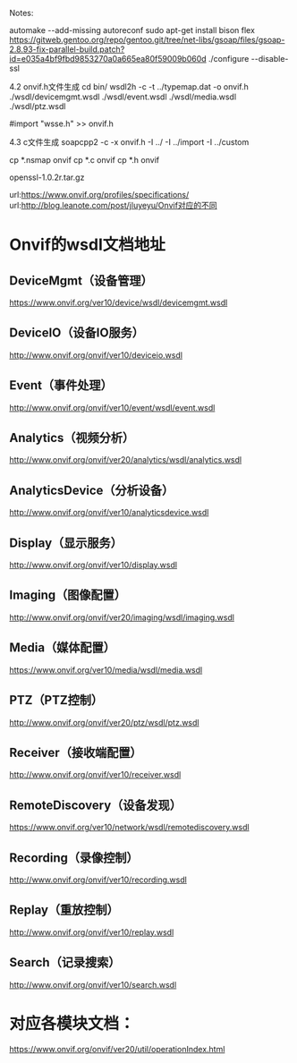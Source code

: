 Notes:

automake --add-missing
autoreconf
sudo apt-get install bison flex
https://gitweb.gentoo.org/repo/gentoo.git/tree/net-libs/gsoap/files/gsoap-2.8.93-fix-parallel-build.patch?id=e035a4bf9fbd9853270a0a665ea80f59009b060d
./configure --disable-ssl

4.2 onvif.h文件生成
cd bin/
wsdl2h -c -t ../typemap.dat -o onvif.h ./wsdl/devicemgmt.wsdl ./wsdl/event.wsdl ./wsdl/media.wsdl ./wsdl/ptz.wsdl

#import "wsse.h" >> onvif.h

4.3 c文件生成
soapcpp2 -c -x onvif.h -I ../ -I ../import -I ../custom

cp *.nsmap onvif
cp *.c onvif
cp *.h onvif

openssl-1.0.2r.tar.gz


url:https://www.onvif.org/profiles/specifications/
url:http://blog.leanote.com/post/jluyeyu/Onvif对应的不同

# Onvif的wsdl文档地址
## DeviceMgmt（设备管理）
https://www.onvif.org/ver10/device/wsdl/devicemgmt.wsdl 

## DeviceIO（设备IO服务）
http://www.onvif.org/onvif/ver10/deviceio.wsdl

## Event（事件处理）
http://www.onvif.org/onvif/ver10/event/wsdl/event.wsdl

## Analytics（视频分析）
http://www.onvif.org/onvif/ver20/analytics/wsdl/analytics.wsdl

## AnalyticsDevice（分析设备）
http://www.onvif.org/onvif/ver10/analyticsdevice.wsdl

## Display（显示服务）
http://www.onvif.org/onvif/ver10/display.wsdl

## Imaging（图像配置）
http://www.onvif.org/onvif/ver20/imaging/wsdl/imaging.wsdl

## Media（媒体配置）
https://www.onvif.org/ver10/media/wsdl/media.wsdl

## PTZ（PTZ控制）
http://www.onvif.org/onvif/ver20/ptz/wsdl/ptz.wsdl

## Receiver（接收端配置）
http://www.onvif.org/onvif/ver10/receiver.wsdl

## RemoteDiscovery（设备发现）
https://www.onvif.org/ver10/network/wsdl/remotediscovery.wsdl

## Recording（录像控制）
http://www.onvif.org/onvif/ver10/recording.wsdl

## Replay（重放控制）
http://www.onvif.org/onvif/ver10/replay.wsdl

## Search（记录搜索）
http://www.onvif.org/onvif/ver10/search.wsdl

# 对应各模块文档：
https://www.onvif.org/onvif/ver20/util/operationIndex.html
